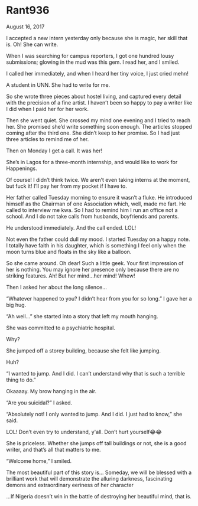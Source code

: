 # Rant936


August 16, 2017

I accepted a new intern yesterday only because she is magic, her skill that is. Oh! She can write.

When I was searching for campus reporters, I got one hundred lousy submissions; glowing in the mud was this gem. I read her, and I smiled.

I called her immediately, and when I heard her tiny voice, I just cried mehn!

A student in UNN. She had to write for me.

So she wrote three pieces about hostel living, and captured every detail with the precision of a fine artist. I haven’t been so happy to pay a writer like I did when I paid her for her work.

Then she went quiet. She crossed my mind one evening and I tried to reach her. She promised she’d write something soon enough. The articles stopped coming after the third one. She didn’t keep to her promise. So I had just three articles to remind me of her.

Then on Monday I get a call. It was her!

She’s in Lagos for a three-month internship, and would like to work for Happenings.

Of course! I didn’t think twice. We aren’t even taking interns at the moment, but fuck it! I’ll pay her from my pocket if I have to.

Her father called Tuesday morning to ensure it wasn’t a fluke. He introduced himself as the Chairman of one Association which, well, made me fart. He called to interview me kwa. So I had to remind him I run an office not a school. And I do not take calls from husbands, boyfriends and parents.

He understood immediately. And the call ended. LOL!

Not even the father could dull my mood. I started Tuesday on a happy note. I totally have faith in his daughter, which is something I feel only when the moon turns blue and floats in the sky like a balloon.

So she came around. Oh dear! Such a little geek. Your first impression of her is nothing. You may ignore her presence only because there are no striking features. Ah! But her mind…her mind! Whew! 

Then I asked her about the long silence…

“Whatever happened to you? I didn’t hear from you for so long.” I gave her a big hug.

“Ah well…” she started into a story that left my mouth hanging.

She was committed to a psychiatric hospital.

Why?

She jumped off a storey building, because she felt like jumping.

Huh?

“I wanted to jump. And I did. I can’t understand why that is such a terrible thing to do.”

Okaaaay. My brow hanging in the air. 

“Are you suicidal?” I asked.

“Absolutely not! I only wanted to jump. And I did. I just had to know,” she said.

LOL! Don’t even try to understand, y'all. Don’t hurt yourself😂😂 

She is priceless. Whether she jumps off tall buildings or not, she is a good writer, and that’s all that matters to me.

“Welcome home,” I smiled.

The most beautiful part of this story is… Someday, we will be blessed with a brilliant work that will demonstrate the alluring darkness, fascinating demons and extraordinary eeriness of her character

…If Nigeria doesn’t win in the battle of destroying her beautiful mind, that is.